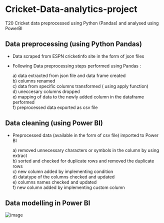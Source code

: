 # Cricket-Data-analytics-project
T20 Cricket data preprocessed using Python (Pandas) and analysed using PowerBI

## Data preprocessing (using Python Pandas)
- Data scraped from ESPN cricketinfo site in the form of json files  
- Following Data preprocessing steps performed using Pandas :
  
    a) data extracted from json file and data frame created  
    b) columns renamed  
    c) data from specific columns transformed ( using apply function)  
    d) uneccesary columns dropped  
    e) mapping of data to the newly added column in the dataframe performed  
    f) preprocessed data exported as csv file  

## Data cleaning (using Power BI)
  - Preprocessed data (available in the form of csv file) imported to Power BI  

    a) removed unnecessary characters or symbols in the column by using extract  
    b) sorted and checked for duplicate rows and removed the duplicate rows  
    c) new column added by implementing condition  
    d) datatype of the columns checked and updated  
    e) columns names checked and updated  
    f) new column added by implementing custom column

## Data modelling in Power BI
  ![image](https://github.com/Banuvathyrr/Cricket-Data-analytics-project/assets/145739539/3d9ed337-1ce1-46db-ab0d-523e70102b76)

